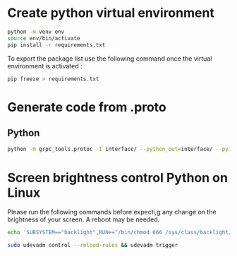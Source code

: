 # Create python virtual environment
```bash
python -m venv env
source env/bin/activate
pip install -r requirements.txt
```
To export the package list use the following command once the virtual environment is activated :
```bash
pip freeze > requirements.txt
```

# Generate code from .proto
## Python
```bash
python -m grpc_tools.protoc -I interface/ --python_out=interface/ --pyi_out=interface/--grpc_python_out=interface/ interface/camera-inteface.proto
```

# Screen brightness control Python on Linux
Please run the following commands before expecti,g any change on the brightness of your screen. A reboot may be needed.
```bash
echo 'SUBSYSTEM=="backlight",RUN+="/bin/chmod 666 /sys/class/backlight/%k/brightness /sys/class/backlight/%k/bl_power"' | sudo tee -a /etc/udev/rules.d/backlight-permissions.rules

sudo udevadm control --reload-rules && udevadm trigger
```